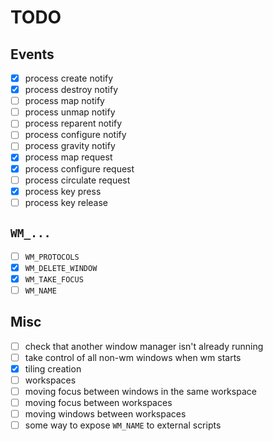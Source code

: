 # TODO
## Events
- [x] process create notify
- [x] process destroy notify
- [ ] process map notify
- [ ] process unmap notify
- [ ] process reparent notify
- [ ] process configure notify
- [ ] process gravity notify
- [x] process map request
- [x] process configure request
- [ ] process circulate request
- [x] process key press
- [ ] process key release
## `WM_...`
- [ ] `WM_PROTOCOLS`
- [x] `WM_DELETE_WINDOW`
- [x] `WM_TAKE_FOCUS`
- [ ] `WM_NAME`
## Misc
- [ ] check that another window manager isn't already running
- [ ] take control of all non-wm windows when wm starts
- [x] tiling creation
- [ ] workspaces
- [ ] moving focus between windows in the same workspace
- [ ] moving focus between workspaces
- [ ] moving windows between workspaces
- [ ] some way to expose `WM_NAME` to external scripts
